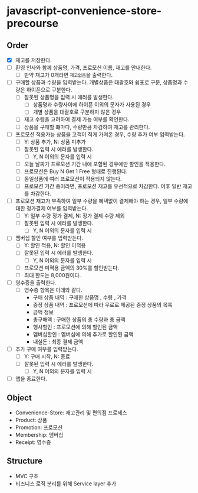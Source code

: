 # javascript-convenience-store-precourse

## Order

- [x] 재고를 저장한다.
- [ ] 환영 인사와 함께 상품명, 가격, 프로모션 이름, 재고를 안내한다.
  - [ ] 만약 재고가 0개라면 `재고없음`을 출력한다.
- [ ] 구매할 상품과 수량을 입력받는다. 개별상품은 대괄호와 쉼표로 구분, 상품명과 수량은 하이픈으로 구분한다.
  - [ ] 잘못된 상품명을 입력 시 에러를 발생한다.
    - [ ] 상품명과 수량사이에 하이픈 이외의 문자가 사용된 경우
    - [ ] 개별 상품을 대괄호로 구분하지 않은 경우
  - [ ] 재고 수량을 고려하여 결제 가능 여부를 확인한다.
  - [ ] 상품을 구매할 떄마다, 수량만큼 차감하여 재고를 관리한다.
- [ ] 프로모션 적용가능 상품을 고객이 적게 가져온 경우, 수량 추가 여부 입력받는다.
  - [ ] Y: 상품 추가, N: 상품 미추가
  - [ ] 잘못된 입력 시 에러를 발생한다.
    - [ ] Y, N 이외의 문자를 입력 시
  - [ ] 오늘 날짜가 프로모션 기간 내에 포함된 경우에만 할인을 적용한다.
  - [ ] 프로모션은 Buy N Get 1 Free 형태로 진행된다.
  - [ ] 동일상품에 여러 프로모션이 적용되지 않는다.
  - [ ] 프로모션 기간 중이라면, 프로모션 재고를 우선적으로 차감한다. 이후 일반 재고를 차감한다.
- [ ] 프로모션 재고가 부족하여 일부 수량을 혜택없이 결제해야 하는 경우, 일부 수량에 대한 정가결제 여부를 입력받는다.
  - [ ] Y: 일부 수량 정가 결제, N: 정가 결제 수량 제외
  - [ ] 잘못된 입력 시 에러를 발생한다.
    - [ ] Y, N 이외의 문자를 입력 시
- [ ] 멤버십 할인 여부를 입력받는다.
  - [ ] Y: 할인 적용, N: 할인 미적용
  - [ ] 잘못된 입력 시 에러를 발생한다.
    - [ ] Y, N 이외의 문자를 입력 시
  - [ ] 프로모션 미젹용 금액의 30%를 할인받는다.
  - [ ] 최대 한도는 8,000원이다.
- [ ] 영수증을 출력한다.
  - [ ] 영수증 항목은 아래와 같다.
    - 구매 상품 내역 : 구매한 상품명 , 수량 , 가격
    - 증정 상품 내역 : 프로모션에 따라 무료로 제공된 증정 상품의 목록
    - 금액 정보
    - 총구매액 : 구매한 상품의 총 수량과 총 금액
    - 행사할인 : 프로모션에 의해 할인된 금액
    - 멤버십할인 : 멤버십에 의해 추가로 할인된 금액
    - 내실돈 : 최종 결제 금액
- [ ] 추가 구매 여부를 입력받는다.
  - [ ] Y: 구매 시작, N: 종료
  - [ ] 잘못된 입력 시 에러를 발생한다.
    - [ ] Y, N 이외의 문자를 입력 시
- [ ] 앱을 종료한다.

## Object

- Convenience-Store: 재고관리 및 편의점 프로세스
- Product: 상품
- Promotion: 프로모션
- Membership: 멤버십
- Receipt: 영수증

## Structure

- MVC 구조
- 비즈니스 로직 분리를 위해 Service layer 추가
